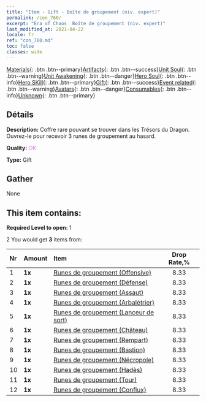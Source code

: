 ```yaml
---
title: "Item - Gift - Boîte de groupement (niv. expert)"
permalink: /con_760/
excerpt: "Era of Chaos  Boîte de groupement (niv. expert)"
last_modified_at: 2021-04-22
locale: fr
ref: "con_760.md"
toc: false
classes: wide
---
```

 [Materials](/ItemsFR/){: .btn .btn--primary}[Artifacts](/ItemsFR/Artifacts/){: .btn .btn--success}[Unit Soul](/ItemsFR/UnitSoul/){: .btn .btn--warning}[Unit Awakening](/ItemsFR/UnitAwakening/){: .btn .btn--danger}[Hero Soul](/ItemsFR/HeroSoul/){: .btn .btn--info}[Hero SKill](/ItemsFR/HeroSkill/){: .btn .btn--primary}[Gift](/ItemsFR/Gift/){: .btn .btn--success}[Event related](/ItemsFR/Events/){: .btn .btn--warning}[Avatars](/ItemsFR/Avatars/){: .btn .btn--danger}[Consumables](/ItemsFR/Consumables/){: .btn .btn--info}[Unknown](/ItemsFR/Unknown/){: .btn .btn--primary}

## Détails
 **Description:** Coffre rare pouvant se trouver dans les Trésors du Dragon. Ouvrez-le pour recevoir 3 runes de groupement au hasard.

 **Quality:** <span style="color: #DA70D6">OK</span>

 **Type:** Gift

## Gather

  None

## This item contains:

 **Required Level to open:** 1

 2 You would get **3** items  from:

  | Nr | Amount |     Item    | Drop Rate,% |
  |:---|:-------|:------------|:---------:|
  | 1 |  **1x** | [Runes de groupement (Offensive)](/fr/Items/con_734/) | 8.33 | 
  | 2 |  **1x** | [Runes de groupement (Défense)](/fr/Items/con_739/) | 8.33 | 
  | 3 |  **1x** | [Runes de groupement (Assaut)](/fr/Items/con_741/) | 8.33 | 
  | 4 |  **1x** | [Runes de groupement (Arbalétrier)](/fr/Items/con_742/) | 8.33 | 
  | 5 |  **1x** | [Runes de groupement (Lanceur de sort)](/fr/Items/con_746/) | 8.33 | 
  | 6 |  **1x** | [Runes de groupement (Château)](/fr/Items/con_752/) | 8.33 | 
  | 7 |  **1x** | [Runes de groupement (Rempart)](/fr/Items/con_753/) | 8.33 | 
  | 8 |  **1x** | [Runes de groupement (Bastion)](/fr/Items/con_754/) | 8.33 | 
  | 9 |  **1x** | [Runes de groupement (Nécropole)](/fr/Items/con_755/) | 8.33 | 
  | 10 |  **1x** | [Runes de groupement (Hadès)](/fr/Items/con_777/) | 8.33 | 
  | 11 |  **1x** | [Runes de groupement (Tour)](/fr/Items/con_785/) | 8.33 | 
  | 12 |  **1x** | [Runes de groupement (Conflux)](/fr/Items/con_791/) | 8.33 | 
